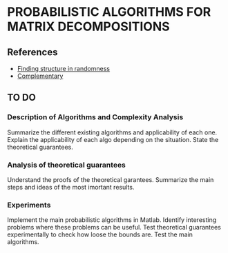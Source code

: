 # PROBABILISTIC ALGORITHMS FOR MATRIX DECOMPOSITIONS

## References
- [Finding structure in randomness](http://users.cms.caltech.edu/~jtropp/papers/HMT11-Finding-Structure-SIREV.pdf)
- [Complementary](https://arxiv.org/pdf/1606.06511v1.pdf)

## TO DO

### Description of Algorithms and Complexity Analysis
Summarize the different existing algorithms and applicability of each one. Explain the applicability of each
algo depending on the situation. State the theoretical guarantees.

### Analysis of theoretical guarantees
Understand the proofs of the theoretical garantees. Summarize the main steps and ideas of the most imortant results.
### Experiments
Implement the main probabilistic algorithms in Matlab. Identify interesting problems where these problems can be useful.
Test theoretical guarantees experimentally to check how loose the bounds are. Test the main algorithms.
